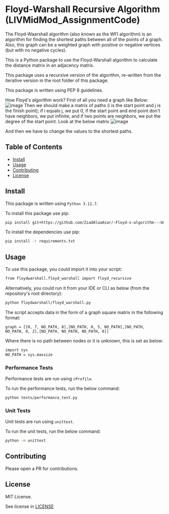 # Floyd-Warshall Recursive Algorithm (LIVMidMod_AssignmentCode)

The Floyd-Waarshall algorithm (also known as the WFI algorithm) is an algorithm for finding the shortest paths between all of the points of a graph.
Also, this graph can be a weighted graph with positive or negative vertices (but with no negative cycles).

This is a Python package to use the Floyd-Warshall algorithm to calculate the distance matrix in an adjacency matrix.

This package uses a recursive version of the algorithm, re-written from the iterative version in the root folder of this package.

This package is written using PEP 8 guidelines.

How Floyd's algorithm work?
First of all you need a graph like Below:
![image](https://github.com/ZiadAlaaAsar/-Floyd-s-algorithm---University-of-Liverpool/assets/86348020/752d407e-20aa-41cc-8c00-516261e51b29)
Then we should make a matrix of paths (i is the start point and j is the finish point); if i equals j, we put 0, if the start point and end point don't have neighbors, we put infinite, and if two points are neighbors, we put the degree of the start point. Look at the below matrix
![image](https://github.com/ZiadAlaaAsar/-Floyd-s-algorithm---University-of-Liverpool/assets/86348020/1c2ea6c9-c9fa-4ad5-9796-928265a1f6d8)

And then we have to change the values to the shortest paths.


## Table of Contents

- [Install](#Install)
- [Usage](#Usage)
- [Contributing](#Contributing)
- [License](#License)

## Install

This package is written using `Python 3.11.7`.

To install this package use pip:
```sh
pip install git+https://github.com/ZiadAlaaAsar/-Floyd-s-algorithm---University-of-Liverpool
```

To install the dependencies use pip:
```sh
pip install -r requirements.txt
```

## Usage

To use this package, you could import it into your script:
```sh
from floydwarshall.floyd_warshall import floyd_recursive
```

Alternatively, you could run it from your IDE or CLI as below (from the repository's root directory):
```sh
python floydwarshall/floyd_warshall.py
```

The script accepts data in the form of a graph square matrix in the following format:

`graph = [[0, 7, NO_PATH, 8],[NO_PATH, 0, 5, NO_PATH],[NO_PATH, NO_PATH, 0, 2],[NO_PATH, NO_PATH, NO_PATH, 0]]`

Where there is no path between nodes or it is unknown, this is set as below:
```sh
import sys
NO_PATH = sys.maxsize
```

### Performance Tests

Performance tests are run using `cProfile`. 

To run the performance tests, run the below command:
```sh
python tests/performance_test.py
```

### Unit Tests

Unit tests are run using `unittest`. 

To run the unit tests, run the below command:
```sh
python -m unittest
```

## Contributing

Please open a PR for contributions.

## License

MIT License.

See license in [LICENSE](floyd-warshall-algorithm/LICENSE)
